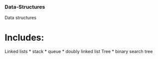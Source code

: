 ### Data-Structures
Data structures 

# Includes:
  Linked lists
      * stack
      * queue
      * doubly linked list
  Tree
      * binary search tree
